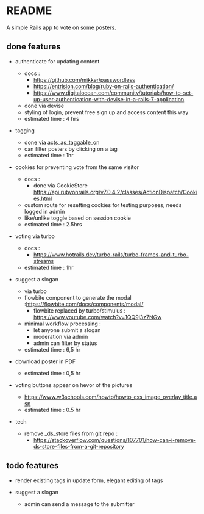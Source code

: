 # README

A simple Rails app to vote on some posters.

## done features

* authenticate for updating content
	* docs :
		* https://github.com/mikker/passwordless
		* https://entrision.com/blog/ruby-on-rails-authentication/
		* https://www.digitalocean.com/community/tutorials/how-to-set-up-user-authentication-with-devise-in-a-rails-7-application
	* done via devise
	* styling of login, prevent free sign up and access content this way
	* estimated time : 4 hrs

* tagging
	* done via acts_as_taggable_on
	* can filter posters by clicking on a tag
	* estimated time : 1hr
	
* cookies for preventing vote from the same visitor
	* docs :
		* done via CookieStore https://api.rubyonrails.org/v7.0.4.2/classes/ActionDispatch/Cookies.html
	* custom route for resetting cookies for testing purposes, needs logged in admin
	* like/unlike toggle based on session cookie
	* estimated time : 2.5hrs

* voting via turbo
	* docs :
		* https://www.hotrails.dev/turbo-rails/turbo-frames-and-turbo-streams
	* estimated time : 1hr
	
* suggest a slogan
	* via turbo
	* flowbite component to generate the modal :https://flowbite.com/docs/components/modal/
		* flowbite replaced by turbo/stimulus : https://www.youtube.com/watch?v=1QQ9j3z7NGw
	* minimal workflow processing :
		* let anyone submit a slogan
		* moderation via admin
		* admin can filter by status
	* estimated time : 6,5 hr

* download poster in PDF
	* estimated time : 0,5 hr
	
* voting buttons appear on hevor of the pictures
	* https://www.w3schools.com/howto/howto_css_image_overlay_title.asp
	* estimated time : 0.5 hr

* tech
	* remove _ds_store files from git repo :
		* https://stackoverflow.com/questions/107701/how-can-i-remove-ds-store-files-from-a-git-repository

## todo features

* render existing tags in update form, elegant editing of tags
		
* suggest a slogan
	* admin can send a message to the submitter
